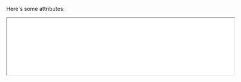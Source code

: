 
Here's some attributes:

<iframe src="series_attr.html" name="series attributes" width="600">You need a Frames Capable browser to view this content.</iframe>
